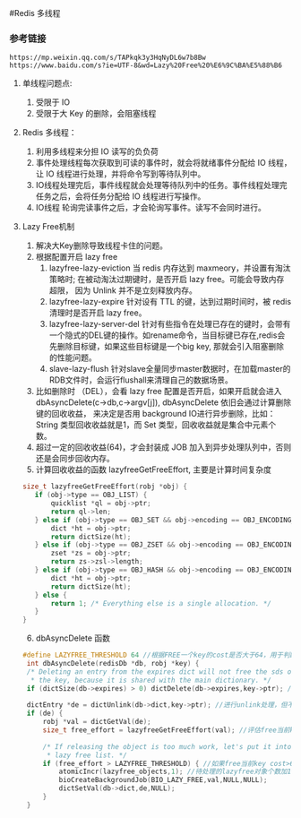 #Redis 多线程
### 参考链接
    https://mp.weixin.qq.com/s/TAPkqk3y3HqNyDL6w7b8Bw
    https://www.baidu.com/s?ie=UTF-8&wd=Lazy%20Free%20%E6%9C%BA%E5%88%B6

1. 单线程问题点:
    1. 受限于 IO
    2. 受限于大 Key 的删除，会阻塞线程
    
2. Redis 多线程：
    1. 利用多线程来分担 IO 读写的负负荷
    2. 事件处理线程每次获取到可读的事件时，就会将就绪事件分配给 IO 线程，让 IO 线程进行处理，并将命令写到等待队列中。
    3. IO线程处理完后，事件线程就会处理等待队列中的任务。事件线程处理完任务之后，会将任务分配给 IO 线程进行写操作。
    4. IO线程 轮询完读事件之后，才会轮询写事件。读写不会同时进行。
    
3. Lazy Free机制
    1. 解决大Key删除导致线程卡住的问题。
    2. 根据配置开启 lazy free
        1. lazyfree-lazy-eviction 
            当 redis 内存达到 maxmeory，并设置有淘汰策略时; 在被动淘汰过期键时，是否开启 lazy free。可能会导致内存超限，
            因为 Unlink 并不是立刻释放内存。
        2. lazyfree-lazy-expire 
            针对设有 TTL 的键，达到过期时间时，被 redis 清理时是否开启 lazy free。
        3. lazyfree-lazy-server-del 
            针对有些指令在处理已存在的键时，会带有一个隐式的DEL键的操作。如rename命令，当目标键已存在,redis会先删除目标键，如果这些目标键是一个big key,
            那就会引入阻塞删除的性能问题。
        4. slave-lazy-flush
            针对slave全量同步master数据时，在加载master的RDB文件时，会运行flushall来清理自己的数据场景。
    3. 比如删除时 （DEL），会看 lazy free 配置是否开启，如果开启就会进入 dbAsyncDelete(c->db,c->argv[j]), dbAsyncDelete 依旧会通过计算删除键的回收收益，
    来决定是否用 background IO进行异步删除，比如：String 类型回收收益就是1，而 Set 类型，回收收益就是集合中元素个数。
    4. 超过一定的回收收益(64)，才会封装成 JOB 加入到异步处理队列中，否则还是会同步回收内存。
    5. 计算回收收益的函数 lazyfreeGetFreeEffort, 主要是计算时间复杂度
    ```C
   size_t lazyfreeGetFreeEffort(robj *obj) {
       if (obj->type == OBJ_LIST) {  
           quicklist *ql = obj->ptr;
           return ql->len;
       } else if (obj->type == OBJ_SET && obj->encoding == OBJ_ENCODING_HT) {
           dict *ht = obj->ptr;
           return dictSize(ht);
       } else if (obj->type == OBJ_ZSET && obj->encoding == OBJ_ENCODING_SKIPLIST){
           zset *zs = obj->ptr;
           return zs->zsl->length;
       } else if (obj->type == OBJ_HASH && obj->encoding == OBJ_ENCODING_HT) {
           dict *ht = obj->ptr;
           return dictSize(ht);
       } else {
           return 1; /* Everything else is a single allocation. */
       }
   }
    ```
   
   6. dbAsyncDelete 函数
   ```C
   #define LAZYFREE_THRESHOLD 64 //根据FREE一个key的cost是否大于64，用于判断是否进行lazy free调用
    int dbAsyncDelete(redisDb *db, robj *key) {
    /* Deleting an entry from the expires dict will not free the sds of
     * the key, because it is shared with the main dictionary. */
    if (dictSize(db->expires) > 0) dictDelete(db->expires,key->ptr); //从expires中直接删除key
 
    dictEntry *de = dictUnlink(db->dict,key->ptr); //进行unlink处理，但不进行实际free操作
    if (de) {
        robj *val = dictGetVal(de);
        size_t free_effort = lazyfreeGetFreeEffort(val); //评估free当前key的代价
 
        /* If releasing the object is too much work, let's put it into the
         * lazy free list. */
        if (free_effort > LAZYFREE_THRESHOLD) { //如果free当前key cost>64, 则把它放在lazy free的list, 使用bio子线程进行实际free操作，不通过主线程运行
            atomicIncr(lazyfree_objects,1); //待处理的lazyfree对象个数加1，通过info命令可查看
            bioCreateBackgroundJob(BIO_LAZY_FREE,val,NULL,NULL); 
            dictSetVal(db->dict,de,NULL);
        }
    }
   ```
    
